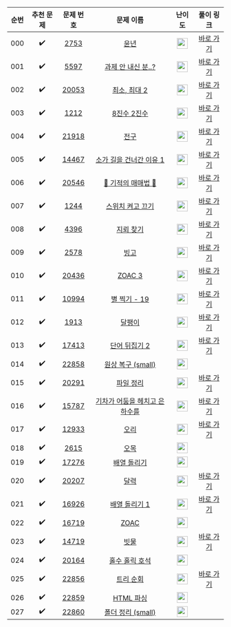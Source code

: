 | 순번  |       추천 문제        |                                   문제 번호                                   |                                        문제 이름                                         |                                        난이도                                         |                                   풀이 링크                                   |
|:---:|:------------------:|:-------------------------------------------------------------------------:|:------------------------------------------------------------------------------------:|:----------------------------------------------------------------------------------:|:-------------------------------------------------------------------------:|
| 000 | :heavy_check_mark: |  <a href="https://www.acmicpc.net/problem/2753" target="_blank">2753</a>  |        <a href="https://www.acmicpc.net/problem/2753" target="_blank">윤년</a>         | <img height="25px" width="25px" src="https://static.solved.ac/tier_small/1.svg"/>  | <a href="./../../solution/implementation/2753" target="_blank">바로 가기</a>  |
| 001 | :heavy_check_mark: |  <a href="https://www.acmicpc.net/problem/5597" target="_blank">5597</a>  |   <a href="https://www.acmicpc.net/problem/5597" target="_blank">과제 안 내신 분..?</a>    | <img height="25px" width="25px" src="https://static.solved.ac/tier_small/3.svg"/>  | <a href="./../../solution/implementation/5597" target="_blank">바로 가기</a>  |
| 002 | :heavy_check_mark: | <a href="https://www.acmicpc.net/problem/20053" target="_blank">20053</a> |     <a href="https://www.acmicpc.net/problem/20053" target="_blank">최소, 최대 2</a>     | <img height="25px" width="25px" src="https://static.solved.ac/tier_small/3.svg"/>  | <a href="./../../solution/implementation/20053" target="_blank">바로 가기</a> |
| 003 | :heavy_check_mark: |  <a href="https://www.acmicpc.net/problem/1212" target="_blank">1212</a>  |      <a href="https://www.acmicpc.net/problem/1212" target="_blank">8진수 2진수</a>      | <img height="25px" width="25px" src="https://static.solved.ac/tier_small/4.svg"/>  | <a href="./../../solution/implementation/1212" target="_blank">바로 가기</a>  |
| 004 | :heavy_check_mark: | <a href="https://www.acmicpc.net/problem/21918" target="_blank">21918</a> |        <a href="https://www.acmicpc.net/problem/21918" target="_blank">전구</a>        | <img height="25px" width="25px" src="https://static.solved.ac/tier_small/4.svg"/>  | <a href="./../../solution/implementation/21918" target="_blank">바로 가기</a> |
| 005 | :heavy_check_mark: | <a href="https://www.acmicpc.net/problem/14467" target="_blank">14467</a> |  <a href="https://www.acmicpc.net/problem/14467" target="_blank">소가 길을 건너간 이유 1</a>  | <img height="25px" width="25px" src="https://static.solved.ac/tier_small/5.svg"/>  | <a href="./../../solution/implementation/14467" target="_blank">바로 가기</a> |
| 006 | :heavy_check_mark: | <a href="https://www.acmicpc.net/problem/20546" target="_blank">20546</a> |  <a href="https://www.acmicpc.net/problem/20546" target="_blank">🐜 기적의 매매법 🐜</a>   | <img height="25px" width="25px" src="https://static.solved.ac/tier_small/6.svg"/>  | <a href="./../../solution/implementation/20546" target="_blank">바로 가기</a> |
| 007 | :heavy_check_mark: |  <a href="https://www.acmicpc.net/problem/1244" target="_blank">1244</a>  |     <a href="https://www.acmicpc.net/problem/1244" target="_blank">스위치 켜고 끄기</a>     | <img height="25px" width="25px" src="https://static.solved.ac/tier_small/7.svg"/>  | <a href="./../../solution/implementation/1244" target="_blank">바로 가기</a>  |
| 008 | :heavy_check_mark: |  <a href="https://www.acmicpc.net/problem/4396" target="_blank">4396</a>  |       <a href="https://www.acmicpc.net/problem/4396" target="_blank">지뢰 찾기</a>       | <img height="25px" width="25px" src="https://static.solved.ac/tier_small/7.svg"/>  | <a href="./../../solution/implementation/4396" target="_blank">바로 가기</a>  |
| 009 | :heavy_check_mark: |  <a href="https://www.acmicpc.net/problem/2578" target="_blank">2578</a>  |        <a href="https://www.acmicpc.net/problem/2578" target="_blank">빙고</a>         | <img height="25px" width="25px" src="https://static.solved.ac/tier_small/7.svg"/>  | <a href="./../../solution/implementation/2578" target="_blank">바로 가기</a>  |
| 010 | :heavy_check_mark: | <a href="https://www.acmicpc.net/problem/20436" target="_blank">20436</a> |      <a href="https://www.acmicpc.net/problem/20436" target="_blank">ZOAC 3</a>      | <img height="25px" width="25px" src="https://static.solved.ac/tier_small/7.svg"/>  | <a href="./../../solution/implementation/20436" target="_blank">바로 가기</a> |
| 011 | :heavy_check_mark: | <a href="https://www.acmicpc.net/problem/10994" target="_blank">10994</a> |    <a href="https://www.acmicpc.net/problem/10994" target="_blank">별 찍기 - 19</a>     | <img height="25px" width="25px" src="https://static.solved.ac/tier_small/7.svg"/>  | <a href="./../../solution/implementation/10994" target="_blank">바로 가기</a> |
| 012 | :heavy_check_mark: |  <a href="https://www.acmicpc.net/problem/1913" target="_blank">1913</a>  |        <a href="https://www.acmicpc.net/problem/1913" target="_blank">달팽이</a>        | <img height="25px" width="25px" src="https://static.solved.ac/tier_small/8.svg"/>  | <a href="./../../solution/implementation/1913" target="_blank">바로 가기</a>  |
| 013 | :heavy_check_mark: | <a href="https://www.acmicpc.net/problem/17413" target="_blank">17413</a> |     <a href="https://www.acmicpc.net/problem/17413" target="_blank">단어 뒤집기 2</a>     | <img height="25px" width="25px" src="https://static.solved.ac/tier_small/8.svg"/>  | <a href="./../../solution/implementation/17413" target="_blank">바로 가기</a> |
| 014 | :heavy_check_mark: | <a href="https://www.acmicpc.net/problem/22858" target="_blank">22858</a> |  <a href="https://www.acmicpc.net/problem/22858" target="_blank">원상 복구 (small)</a>   | <img height="25px" width="25px" src="https://static.solved.ac/tier_small/8.svg"/>  |                                                                           |
| 015 | :heavy_check_mark: | <a href="https://www.acmicpc.net/problem/20291" target="_blank">20291</a> |      <a href="https://www.acmicpc.net/problem/20291" target="_blank">파일 정리</a>       | <img height="25px" width="25px" src="https://static.solved.ac/tier_small/8.svg"/>  | <a href="./../../solution/implementation/20291" target="_blank">바로 가기</a> |
| 016 | :heavy_check_mark: | <a href="https://www.acmicpc.net/problem/15787" target="_blank">15787</a> | <a href="https://www.acmicpc.net/problem/15787" target="_blank">기차가 어둠을 헤치고 은하수를</a> | <img height="25px" width="25px" src="https://static.solved.ac/tier_small/9.svg"/>  | <a href="./../../solution/implementation/15787" target="_blank">바로 가기</a> |
| 017 | :heavy_check_mark: | <a href="https://www.acmicpc.net/problem/12933" target="_blank">12933</a> |        <a href="https://www.acmicpc.net/problem/12933" target="_blank">오리</a>        | <img height="25px" width="25px" src="https://static.solved.ac/tier_small/9.svg"/>  | <a href="./../../solution/implementation/12933" target="_blank">바로 가기</a> |
| 018 | :heavy_check_mark: |  <a href="https://www.acmicpc.net/problem/2615" target="_blank">2615</a>  |        <a href="https://www.acmicpc.net/problem/2615" target="_blank">오목</a>         | <img height="25px" width="25px" src="https://static.solved.ac/tier_small/10.svg"/> |                                                                           |
| 019 | :heavy_check_mark: | <a href="https://www.acmicpc.net/problem/17276" target="_blank">17276</a> |      <a href="https://www.acmicpc.net/problem/17276" target="_blank">배열 돌리기</a>      | <img height="25px" width="25px" src="https://static.solved.ac/tier_small/10.svg"/> |                                                                           |
| 020 | :heavy_check_mark: | <a href="https://www.acmicpc.net/problem/20207" target="_blank">20207</a> |        <a href="https://www.acmicpc.net/problem/20207" target="_blank">달력</a>        | <img height="25px" width="25px" src="https://static.solved.ac/tier_small/11.svg"/> | <a href="./../../solution/implementation/20207" target="_blank">바로 가기</a> |
| 021 | :heavy_check_mark: | <a href="https://www.acmicpc.net/problem/16926" target="_blank">16926</a> |     <a href="https://www.acmicpc.net/problem/16926" target="_blank">배열 돌리기 1</a>     | <img height="25px" width="25px" src="https://static.solved.ac/tier_small/11.svg"/> | <a href="./../../solution/implementation/16926" target="_blank">바로 가기</a> |
| 022 | :heavy_check_mark: | <a href="https://www.acmicpc.net/problem/16719" target="_blank">16719</a> |       <a href="https://www.acmicpc.net/problem/16719" target="_blank">ZOAC</a>       | <img height="25px" width="25px" src="https://static.solved.ac/tier_small/11.svg"/> |                                                                           |
| 023 | :heavy_check_mark: | <a href="https://www.acmicpc.net/problem/14719" target="_blank">14719</a> |        <a href="https://www.acmicpc.net/problem/14719" target="_blank">빗물</a>        | <img height="25px" width="25px" src="https://static.solved.ac/tier_small/11.svg"/> | <a href="./../../solution/implementation/14719" target="_blank">바로 가기</a> |
| 024 | :heavy_check_mark: | <a href="https://www.acmicpc.net/problem/20164" target="_blank">20164</a> |     <a href="https://www.acmicpc.net/problem/20164" target="_blank">홀수 홀릭 호석</a>     | <img height="25px" width="25px" src="https://static.solved.ac/tier_small/11.svg"/> |                                                                           |
| 025 | :heavy_check_mark: | <a href="https://www.acmicpc.net/problem/22856" target="_blank">22856</a> |      <a href="https://www.acmicpc.net/problem/22856" target="_blank">트리 순회</a>       | <img height="25px" width="25px" src="https://static.solved.ac/tier_small/12.svg"/> | <a href="./../../solution/implementation/22856" target="_blank">바로 가기</a> |
| 026 | :heavy_check_mark: | <a href="https://www.acmicpc.net/problem/22859" target="_blank">22859</a> |     <a href="https://www.acmicpc.net/problem/22859" target="_blank">HTML 파싱</a>      | <img height="25px" width="25px" src="https://static.solved.ac/tier_small/13.svg"/> |                                                                           |
| 027 | :heavy_check_mark: | <a href="https://www.acmicpc.net/problem/22860" target="_blank">22860</a> |  <a href="https://www.acmicpc.net/problem/22860" target="_blank">폴더 정리 (small)</a>   | <img height="25px" width="25px" src="https://static.solved.ac/tier_small/13.svg"/> |                                                                           |
